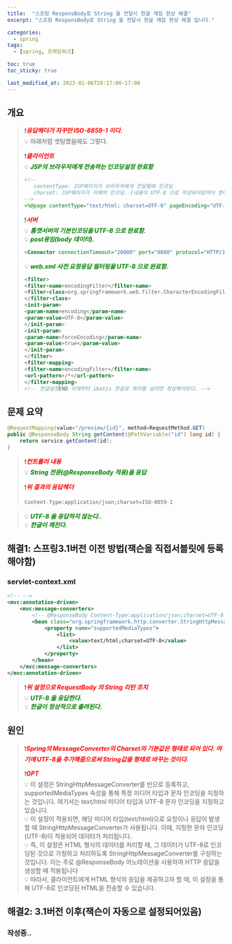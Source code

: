 ```yaml
---
title:  "스프링 ResponsBody로 String 을 전달시 한글 깨짐 현상 해결"
excerpt: "스프링 ResponsBody로 String 을 전달시 한글 깨짐 현상 해결 입니다."

categories:
  - spring
tags:
  - [spring, 프레임워크]

toc: true
toc_sticky: true

last_modified_at: 2023-01-06T20:17:00-17:00
---
```


## 개요
> ❗<span style="color:red">***응답헤더가 자꾸만 ISO-8859-1 이다.***</span>  
> 💡 아래처럼 셋팅했음에도 그렇다.  
>  
> ❗<span style="color:red">***클라이언트***</span>   
> 💡 <span style="color:green"><b><I>JSP의 브라우저에게 전송하는 인코딩설정 완료함</I></b></span>  
> ```jsp
> <!-- 
>    contentType: JSP페이지가 브라우저에게 전달할때 인코딩
>    charset: JSP페이지가 자체의 인코딩. (내용이 UTF-8 으로 작성되어있야아 한다.)
> -->
> <%@page contentType="text/html; charset=UTF-8" pageEncoding="UTF-8" session="true" %>
> 
> ```   
>   
> ❗<span style="color:red">***서버***</span>  
> 💡 <span style="color:green"><b><I>톰캣서버의 기본인코딩을 UTF-8 으로 완료함.</I></b></span>   
> 💡 <span style="color:green"><b><I>post용임(body 데이터).</I></b></span>   
> ```xml
> <Connector connectionTimeout="20000" port="8080" protocol="HTTP/1.1" redirectPort="8443" URIEncoding="utf-8"/>
> 
> ```  
>    
> 💡 <span style="color:green"><b><I>web.xml 사전 요청응답 필터링을 UTF-8 으로 완료함.</I></b></span>  
> ```xml
><filter>
><filter-name>encodingFilter</filter-name>
><filter-class>org.springframework.web.filter.CharacterEncodingFilter
></filter-class>
><init-param>
><param-name>encoding</param-name>
><param-value>UTF-8</param-value>
></init-param>
><init-param>
><param-name>forceEncoding</param-name>
><param-value>true</param-value>
></init-param>
></filter>
><filter-mapping>
><filter-name>encodingFilter</filter-name>
><url-pattern>/*</url-pattern>
></filter-mapping>
><!-- 한글설정END 이제부터 ibatis 한글로 쿼리를 날리면 정상해석된다. -->
> 
> ```  



## 문제 요약
```java
@RequestMapping(value="/preview/{id}", method=RequestMethod.GET)
public @ResponseBody String getContent(@PathVariable("id") long id) {
    return service.getContent(id);
}

```

> ❗<span style="color:red">***컨트롤러 내용***</span>  
> 💡 <span style="color:green"><b><I>String 전문(@ResponseBody 적용)을 응답</I></b></span>   
>    
> ❗<span style="color:red">***위 결과의 응답헤더***</span>  
> ```xml
> Content-Type:application/json;charset=ISO-8859-1
> 
> ```  

> 💡 <span style="color:green"><b><I>UTF-8 을 응답하지 않는다..</I></b></span>   
> 💡 <span style="color:green"><b><I>한글이 깨진다.</I></b></span>    


## 해결1: 스프링3.1버전 이전 방법(잭슨을 직접서블릿에 등록해야함)
### servlet-context.xml
```xml
<!-- -->
<mvc:annotation-driven>
    <mvc:message-converters>
        <!-- @ResponseBody Content-Type:application/json;charset=UTF-8  -->
        <bean class="org.springframework.http.converter.StringHttpMessageConverter">
            <property name="supportedMediaTypes">
                <list>
                    <value>text/html;charset=UTF-8</value>
                </list>
            </property>
        </bean>
    </mvc:message-converters>
</mvc:annotation-driven>

```  

> ❗<span style="color:red">***위 설정으로 RequestBody 의 String 리턴 조치***</span>  
> 💡 <span style="color:green"><b><I>UTF-8 을 응답한다.</I></b></span>   
> 💡 <span style="color:green"><b><I>한글이 정상적으로 출려된다.</I></b></span>    



## 원인
> ❗<span style="color:red">***Spring의 MessageConverter의 Charset의 기본값은 형태로 되어 있다. 여기에 UTF-8을 추가해줌으로써 String값을 형태로 바꾸는 것이다.***</span>  
>   
> ❗<span style="color:red">***GPT***</span>  
> 💡 이 설정은 StringHttpMessageConverter를 빈으로 등록하고, supportedMediaTypes 속성을 통해 특정 미디어 타입과 문자 인코딩을 지정하는 것입니다. 여기서는 text/html 미디어 타입과 UTF-8 문자 인코딩을 지정하고 있습니다.  
> 💡 이 설정이 적용되면, 해당 미디어 타입(text/html)으로 요청이나 응답이 발생할 때 StringHttpMessageConverter가 사용됩니다. 이때, 지정한 문자 인코딩(UTF-8)이 적용되어 데이터가 처리됩니다.  
> 💡 즉, 이 설정은 HTML 형식의 데이터를 처리할 때, 그 데이터가 UTF-8로 인코딩된 것으로 가정하고 처리하도록 StringHttpMessageConverter를 구성하는 것입니다. 이는 주로 @ResponseBody 어노테이션을 사용하여 HTTP 응답을 생성할 때 적용됩니다   
> 💡 따라서, 클라이언트에게 HTML 형식의 응답을 제공하고자 할 때, 이 설정을 통해 UTF-8로 인코딩된 HTML을 전송할 수 있습니다.  



## 해결2: 3.1버전 이후(잭슨이 자동으로 설정되어있음)
### 작성중..
